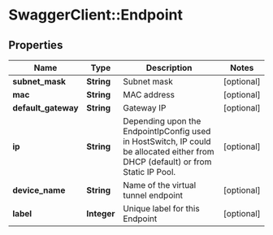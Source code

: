 # SwaggerClient::Endpoint

## Properties
Name | Type | Description | Notes
------------ | ------------- | ------------- | -------------
**subnet_mask** | **String** | Subnet mask | [optional] 
**mac** | **String** | MAC address | [optional] 
**default_gateway** | **String** | Gateway IP | [optional] 
**ip** | **String** | Depending upon the EndpointIpConfig used in HostSwitch, IP could be allocated either from DHCP (default) or from Static IP Pool. | [optional] 
**device_name** | **String** | Name of the virtual tunnel endpoint | [optional] 
**label** | **Integer** | Unique label for this Endpoint | [optional] 


